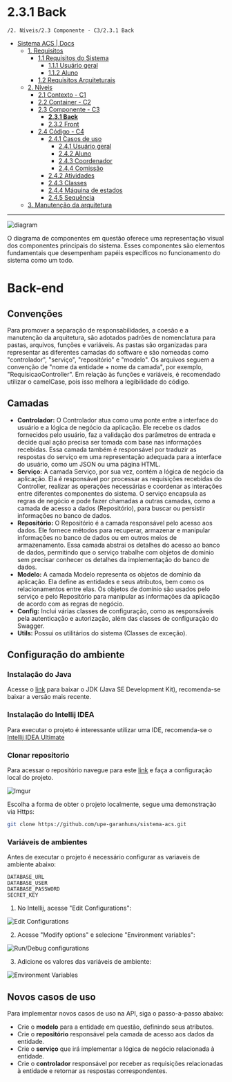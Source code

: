 # 2.3.1 Back

`/2. Níveis/2.3 Componente - C3/2.3.1 Back`

* [Sistema ACS | Docs](../../../README.md)
  * [1. Requisitos](../../../1.%20Requisitos/README.md)
    * [1.1 Requisitos do Sistema](../../../1.%20Requisitos/1.1%20Requisitos%20do%20Sistema/README.md)
      * [1.1.1 Usuário geral](../../../1.%20Requisitos/1.1%20Requisitos%20do%20Sistema/1.1.1%20Usu%C3%A1rio%20geral/README.md)
      * [1.1.2 Aluno](../../../1.%20Requisitos/1.1%20Requisitos%20do%20Sistema/1.1.2%20Aluno/README.md)
    * [1.2 Requisitos Arquiteturais](../../../1.%20Requisitos/1.2%20Requisitos%20Arquiteturais/README.md)
  * [2. Níveis](../../../2.%20N%C3%ADveis/README.md)
    * [2.1 Contexto - C1](../../../2.%20N%C3%ADveis/2.1%20Contexto%20-%20C1/README.md)
    * [2.2 Container - C2](../../../2.%20N%C3%ADveis/2.2%20Container%20-%20C2/README.md)
    * [2.3 Componente - C3](../../../2.%20N%C3%ADveis/2.3%20Componente%20-%20C3/README.md)
      * [**2.3.1 Back**](../../../2.%20N%C3%ADveis/2.3%20Componente%20-%20C3/2.3.1%20Back/README.md)
      * [2.3.2 Front](../../../2.%20N%C3%ADveis/2.3%20Componente%20-%20C3/2.3.2%20Front/README.md)
    * [2.4 Código - C4](../../../2.%20N%C3%ADveis/2.4%20C%C3%B3digo%20-%20C4/README.md)
      * [2.4.1 Casos de uso](../../../2.%20N%C3%ADveis/2.4%20C%C3%B3digo%20-%20C4/2.4.1%20Casos%20de%20uso/README.md)
        * [2.4.1 Usuário geral](../../../2.%20N%C3%ADveis/2.4%20C%C3%B3digo%20-%20C4/2.4.1%20Casos%20de%20uso/2.4.1%20Usu%C3%A1rio%20geral/README.md)
        * [2.4.2 Aluno](../../../2.%20N%C3%ADveis/2.4%20C%C3%B3digo%20-%20C4/2.4.1%20Casos%20de%20uso/2.4.2%20Aluno/README.md)
        * [2.4.3 Coordenador](../../../2.%20N%C3%ADveis/2.4%20C%C3%B3digo%20-%20C4/2.4.1%20Casos%20de%20uso/2.4.3%20Coordenador/README.md)
        * [2.4.4 Comissão](../../../2.%20N%C3%ADveis/2.4%20C%C3%B3digo%20-%20C4/2.4.1%20Casos%20de%20uso/2.4.4%20Comiss%C3%A3o/README.md)
      * [2.4.2 Atividades](../../../2.%20N%C3%ADveis/2.4%20C%C3%B3digo%20-%20C4/2.4.2%20Atividades/README.md)
      * [2.4.3 Classes](../../../2.%20N%C3%ADveis/2.4%20C%C3%B3digo%20-%20C4/2.4.3%20Classes/README.md)
      * [2.4.4 Máquina de estados](../../../2.%20N%C3%ADveis/2.4%20C%C3%B3digo%20-%20C4/2.4.4%20M%C3%A1quina%20de%20estados/README.md)
      * [2.4.5 Sequência](../../../2.%20N%C3%ADveis/2.4%20C%C3%B3digo%20-%20C4/2.4.5%20Sequ%C3%AAncia/README.md)
  * [3. Manutenção da arquitetura](../../../3.%20Manuten%C3%A7%C3%A3o%20da%20arquitetura/README.md)

---

![diagram](https://www.plantuml.com/plantuml/svg/0/bLBBJa8n4DttAoQulcxSOK9GqCG5mQ0xmsAW1PgqdPksrsW8t-FAbP_0Zpbj8Lmm6ErgPiwSEVDeFqJqiR46XXgN7Yt2u0eg692joIaNLH2Ef8BElISNgpidEu015ic3jH0RiSDl7XyoWhK61e2VL_E8RcaOVLB-LMy_AAU4vCmfqLFQHfnc3xYu9uEIV2RC3_xw36MYQWewRh-yBYA-18ZzSvmXsUsds-LBifhjNUlflOnuC4FJXDfi7g3XypZ7PMm59ogmPiHfqIzEMxjihV9wkOfLrKkxAa1hGE3uVa4NHZlLvREyNqVr5hipqoZeGXDArNqQCrhJ_iRwAPQvfTCsCLcN4iDAoQCY5fsk6tEYpqLu4V_cjvjEDSgI_r9cF1cbdoSnuWm3d_8M7JV2_r3oM24VT2RvbXjn9DBZgEWh9_d7VmC0)

O diagrama de componentes em questão oferece uma representação visual dos componentes principais do sistema. Esses componentes são elementos fundamentais que desempenham papéis específicos no funcionamento do sistema como um todo.

# Back-end
## Convenções
Para promover a separação de responsabilidades, a coesão e a manutenção da arquitetura, são adotados padrões de nomenclatura para pastas, arquivos, funções e variáveis. As pastas são organizadas para representar as diferentes camadas do software e são nomeadas como "controlador", "serviço", "repositório" e "modelo". Os arquivos seguem a convenção de "nome da entidade + nome da camada", por exemplo, "RequisicaoController". Em relação às funções e variáveis, é recomendado utilizar o camelCase, pois isso melhora a legibilidade do código.

## Camadas
* **Controlador:** O Controlador atua como uma ponte entre a interface do usuário e a lógica de negócio da aplicação. Ele recebe os dados fornecidos pelo usuário, faz a validação dos parâmetros de entrada e decide qual ação precisa ser tomada com base nas informações recebidas. Essa camada também é responsável por traduzir as respostas do serviço em uma representação adequada para a interface do usuário, como um JSON ou uma página HTML.
* **Serviço:** A camada Serviço, por sua vez, contém a lógica de negócio da aplicação. Ela é responsável por processar as requisições recebidas do Controller, realizar as operações necessárias e coordenar as interações entre diferentes componentes do sistema. O serviço encapsula as regras de negócio e pode fazer chamadas a outras camadas, como a camada de acesso a dados (Repositório), para buscar ou persistir informações no banco de dados.
* **Repositório:** O Repositório é a camada responsável pelo acesso aos dados. Ele fornece métodos para recuperar, armazenar e manipular informações no banco de dados ou em outros meios de armazenamento. Essa camada abstrai os detalhes do acesso ao banco de dados, permitindo que o serviço trabalhe com objetos de domínio sem precisar conhecer os detalhes da implementação do banco de dados.
* **Modelo:** A camada Modelo representa os objetos de domínio da aplicação. Ela define as entidades e seus atributos, bem como os relacionamentos entre elas. Os objetos de domínio são usados pelo serviço e pelo Repositório para manipular as informações da aplicação de acordo com as regras de negócio.
* **Config:** Inclui várias classes de configuração, como as responsáveis pela autenticação e autorização, além das classes de configuração do Swagger.
* **Utils:** Possui os utilitários do sistema (Classes de exceção).

## Configuração do ambiente

### Instalação do Java
Acesse o [link](https://www.oracle.com/java/technologies/javase/jdk17-archive-downloads.html) para baixar o JDK (Java SE Development Kit), recomenda-se baixar a versão mais recente.

### Instalação do Intellij IDEA
Para executar o projeto é interessante utilizar uma IDE, recomenda-se o [Intellij IDEA Ultimate](https://www.jetbrains.com/idea/)

### Clonar repositorio
Para acessar o repositório navegue para este [link](https://github.com/upe-garanhuns/sistema-acs) e faça a configuração local do projeto.

![Imgur](https://i.imgur.com/xQFOwSw.png)

Escolha a forma de obter o projeto localmente, segue uma demonstração via Https:
```bash
git clone https://github.com/upe-garanhuns/sistema-acs.git
```
### Variáveis de ambientes
Antes de executar o projeto é necessário configurar as variaveis de ambiente abaixo:
```
DATABASE_URL
DATABASE_USER
DATABASE_PASSWORD
SECRET_KEY
```

1. No Intellij, acesse "Edit Configurations":
 
![Edit Configurations](https://i.imgur.com/ZIO781u.png)

2. Acesse "Modify options" e selecione "Environment variables":

![Run/Debug configurations](https://i.imgur.com/C4FLxs7.png)

3. Adicione os valores das variáveis de ambiente:

![Environment Variables](https://i.imgur.com/bl2hOWI.png)

## Novos casos de uso
Para implementar novos casos de uso na API, siga o passo-a-passo abaixo:

* Crie o **modelo** para a entidade em questão, definindo seus atributos.
* Crie o **repositório** responsável pela camada de acesso aos dados da entidade.
* Crie o **serviço** que irá implementar a lógica de negócio relacionada à entidade.
* Crie o **controlador** responsável por receber as requisições relacionadas à entidade e retornar as respostas correspondentes.